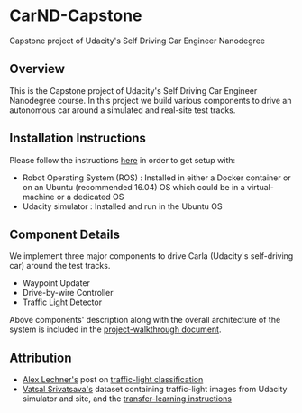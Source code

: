 # CarND-Capstone
Capstone project of Udacity's Self Driving Car Engineer Nanodegree

## Overview

This is the Capstone project of Udacity's Self Driving Car Engineer Nanodegree course. In this project we 
build various components to drive an autonomous car around a simulated and real-site test tracks.

## Installation Instructions

Please follow the instructions [here](https://github.com/udacity/CarND-Capstone) in order to get setup with:

* Robot Operating System (ROS) : Installed in either a Docker container or on an Ubuntu (recommended 16.04)
OS which could be in a virtual-machine or a dedicated OS
* Udacity simulator : Installed and run in the Ubuntu OS

## Component Details

We implement three major components to drive Carla (Udacity's self-driving car) around the test tracks. 

* Waypoint Updater
* Drive-by-wire Controller
* Traffic Light Detector

Above components' description along with the overall architecture of the system is included in the [project-walkthrough document](./walkthrough.md).

## Attribution

* [Alex Lechner's](https://github.com/alex-lechner) post on [traffic-light classification](https://github.com/alex-lechner/Traffic-Light-Classification)
* [Vatsal Srivatsava's](https://github.com/coldKnight) dataset containing traffic-light images from
Udacity simulator and site, and the [transfer-learning instructions](https://github.com/coldKnight/TrafficLight_Detection-TensorFlowAPI#get-the-dataset)
